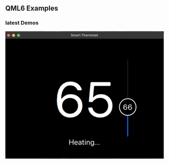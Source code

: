 ## QML6 Examples

### latest Demos

<img src="Demos/smart_thermostate.png" alt="Smart Thermostat" style="height: 400px;"/>
